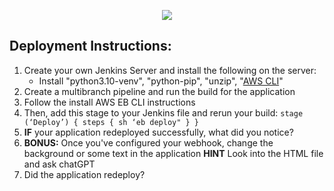 <p align="center">
<img src="https://github.com/kura-labs-org/kuralabs_deployment_1/blob/main/Kuralogo.png">
</p>

## Deployment Instructions:
1. Create your own Jenkins Server and install the following on the server:
    - Install "python3.10-venv", "python-pip", "unzip", "[AWS CLI](https://scribehow.com/shared/How_to_Install_AWS_CLI__1MnhqmpcRxupkx_F-EcreQ)"
2. Create a multibranch pipeline and run the build for the application
3. Follow the install AWS EB CLI instructions
4. Then, add this stage to your Jenkins file and rerun your build: `stage (‘Deploy’) {
steps {
sh ‘eb deploy"
}
}
`
5. **IF** your application redeployed successfully, what did you notice?
6. **BONUS:** Once you've configured your webhook, change the background or some text in the application **HINT** Look into the HTML file and ask chatGPT
7. Did the application redeploy? 
